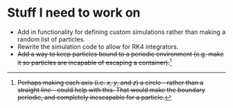 # Stuff I need to work on
+ Add in functionality for defining custom simulations rather than making a
  random list of particles.
+ Rewrite the simulation code to allow for RK4 integrators.
+ ~~Add a way to keep particles bound to a periodic environment (e.g. make it
  so particles are incapable of escaping a container).~~[^1]

[^1]: ~~Perhaps making each axis (i.e. $x$, $y$, and $z$) a circle—rather than
a straight line—could help with this. That would make the boundary periodic,
and completely inescapable for a particle.~~
